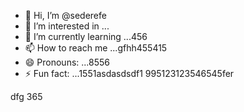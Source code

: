 - 👋 Hi, I’m @sederefe
- 👀 I’m interested in ...
- 🌱 I’m currently learning ...456
- 📫 How to reach me ...gfhh455415
- 😄 Pronouns: ...8556
- ⚡ Fun fact: ...1551asdasdsdf1
995123123546545fer
<!---sdf456996
sederefe/sederefe is a ✨ special ✨ repository because its `README.md` (thi88s 53file) appears on yo0266ur GitHub profile.
You can click the Preview link to take a look fsdat your fsd45.525
--->
dfg
365
